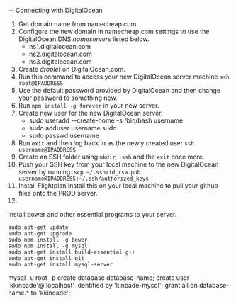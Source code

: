-- Connecting with DigitalOcean
1. Get domain name from namecheap.com.
2. Configure the new domain in namecheap.com settings to use the DigitalOcean DNS *nameservers* listed below.
    - ns1.digitalocean.com
    - ns2.digitalocean.com
    - ns3.digitalocean.com
3. Create *droplet* on DigitalOcean.com.
4. Run this command to access your new DigitalOcean server machine `ssh root@IPADDRESS`
5. Use the default password provided by DigitalOcean and then change your password to something new.
6. Run `npm install -g forever` in your new server.
7. Create new user for the new DigitalOcean server.
    - sudo useradd --create-home -s /bin/bash username
    - sudo adduser username sudo
    - sudo passwd username
8. Run `exit` and then log back in as the newly created user `ssh username@IPADDRESS`
9. Create an SSH folder using `mkdir .ssh` and the `exit` once more.
10. Push your SSH key from your local machine to the new DigitalOcean server by running:
    `scp ~/.ssh/id_rsa.pub username@IPADDRESS:~/.ssh/authorized_keys`
11. Install Flightplan 
Install this on your local machine to pull your github files onto the PROD server.
1. 

Install bower and other essential programs to your server.
````
sudo apt-get update
sudo apt-get upgrade
sudo npm install -g bower
sudo npm install -g mysql
sudo apt-get install build-essential g++
sudo apt-get install git
sudo apt-get install mysql-server
````

mysql -u root -p
create database database-name;
create user 'kkincade'@'localhost' identified by 'kincade-mysql';
grant all on database-name.* to 'kkincade';
